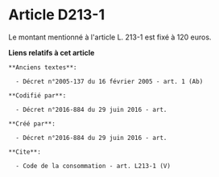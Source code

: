 # Article D213-1

Le montant mentionné à l'article L. 213-1 est fixé à 120 euros.

**Liens relatifs à cet article**

	**Anciens textes**:

	  - Décret n°2005-137 du 16 février 2005 - art. 1 (Ab)

	**Codifié par**:

	  - Décret n°2016-884 du 29 juin 2016 - art.

	**Créé par**:

	  - Décret n°2016-884 du 29 juin 2016 - art.

	**Cite**:

	  - Code de la consommation - art. L213-1 (V)
